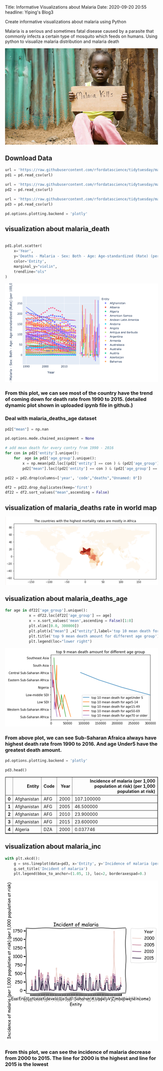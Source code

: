 Title: Informative Visualizations about Malaria
Date: 2020-09-20 20:55
headline: Yiping's Blog3

Create  informative visualizations about malaria using Python  



Malaria is a serious and sometimes fatal disease caused by a parasite that commonly infects a certain type of mosquito which feeds on humans. Using python to visualize malaria distribution and malaria death


![Pelican](../images/ma.png)

## Download Data

```python
url = 'https://raw.githubusercontent.com/rfordatascience/tidytuesday/master/data/2018/2018-11-13/malaria_deaths.csv'
pd1 = pd.read_csv(url)
```


```python
url = 'https://raw.githubusercontent.com/rfordatascience/tidytuesday/master/data/2018/2018-11-13/malaria_deaths_age.csv'
pd2 = pd.read_csv(url)
```


```python
url = 'https://raw.githubusercontent.com/rfordatascience/tidytuesday/master/data/2018/2018-11-13/malaria_inc.csv'
pd3 = pd.read_csv(url)
```


```python
pd.options.plotting.backend = 'plotly'
```
## visualization about malaria_death 

```python

pd1.plot.scatter(
    x='Year', 
    y='Deaths - Malaria - Sex: Both - Age: Age-standardized (Rate) (per 100,000 people)', 
    color='Entity', 
    marginal_y="violin",
    trendline="ols"
)
```

![Pelican](../images/1.png)

### From this plot, we can see most of the country have the trend of  coming down for death rate from 1990 to 2015. (detailed dynamic plot shown in uploaded ipynb file in github.)




### Deal with malaria_deaths_age dataset

```python
pd2["mean"] = np.nan
```


```python
pd.options.mode.chained_assignment = None  
```


```python
# add mean death for every contry from 1990 - 2016
for con in pd2['entity'].unique():
    for  age in pd2['age_group'].unique():
        x = np.mean(pd2.loc[(pd2['entity'] == con ) & (pd2['age_group'] == age) ]["deaths"])
        pd2["mean"].loc[(pd2['entity'] == con ) & (pd2['age_group'] == age)] = x
```




```python
pd22 = pd2.drop(columns=['year', 'code',"deaths","Unnamed: 0"])

```


```python
df2 = pd22.drop_duplicates(keep='first') 
df22 = df2.sort_values("mean",ascending = False)
```
## visualization of malaria_deaths rate  in world map

![Pelican](../images/map.png)

## visualization about malaria_deaths_age 

```python
for age in df22['age_group'].unique():
           x = df22.loc[df22['age_group'] == age]
           x = x.sort_values('mean',ascending = False)[1:8]
           plt.xlim([0.0, 300000]) 
           plt.plot(x["mean"] ,x["entity"],label='top 10 mean death for age' + str (age))
           plt.title('top 9 mean death amount for different age group') 
           plt.legend(loc="lower right")             
```


![Pelican](../images/output_15_0.png)

### From above plot, we can see Sub-Saharan Afraica always have highest death rate  from 1990 to 2016. And age Under5 have the greatest death amount.


```python
pd.options.plotting.backend = 'plotly'
```


```python
pd3.head()
```




<div>
<style scoped>
    .dataframe tbody tr th:only-of-type {
        vertical-align: middle;
    }

    .dataframe tbody tr th {
        vertical-align: top;
    }

    .dataframe thead th {
        text-align: right;
    }
</style>
<table border="1" class="dataframe">
  <thead>
    <tr style="text-align: right;">
      <th></th>
      <th>Entity</th>
      <th>Code</th>
      <th>Year</th>
      <th>Incidence of malaria (per 1,000 population at risk) (per 1,000 population at risk)</th>
    </tr>
  </thead>
  <tbody>
    <tr>
      <th>0</th>
      <td>Afghanistan</td>
      <td>AFG</td>
      <td>2000</td>
      <td>107.100000</td>
    </tr>
    <tr>
      <th>1</th>
      <td>Afghanistan</td>
      <td>AFG</td>
      <td>2005</td>
      <td>46.500000</td>
    </tr>
    <tr>
      <th>2</th>
      <td>Afghanistan</td>
      <td>AFG</td>
      <td>2010</td>
      <td>23.900000</td>
    </tr>
    <tr>
      <th>3</th>
      <td>Afghanistan</td>
      <td>AFG</td>
      <td>2015</td>
      <td>23.600000</td>
    </tr>
    <tr>
      <th>4</th>
      <td>Algeria</td>
      <td>DZA</td>
      <td>2000</td>
      <td>0.037746</td>
    </tr>
  </tbody>
</table>
</div>



##  visualization about malaria_inc


```python
with plt.xkcd():
    g = sns.lineplot(data=pd3, x='Entity', y='Incidence of malaria (per 1,000 population at risk) (per 1,000 population at risk)', hue='Year')
    g.set_title('Incident of malaria')
    plt.legend(bbox_to_anchor=(1.05, 1), loc=2, borderaxespad=0.)
```


![Pelican](../images/output_20_0.png)


### From this plot, we can see the incidence of malaria decrease from 2000 to 2015. The line for 2000 is the highest and line for 2015 is the lowest













